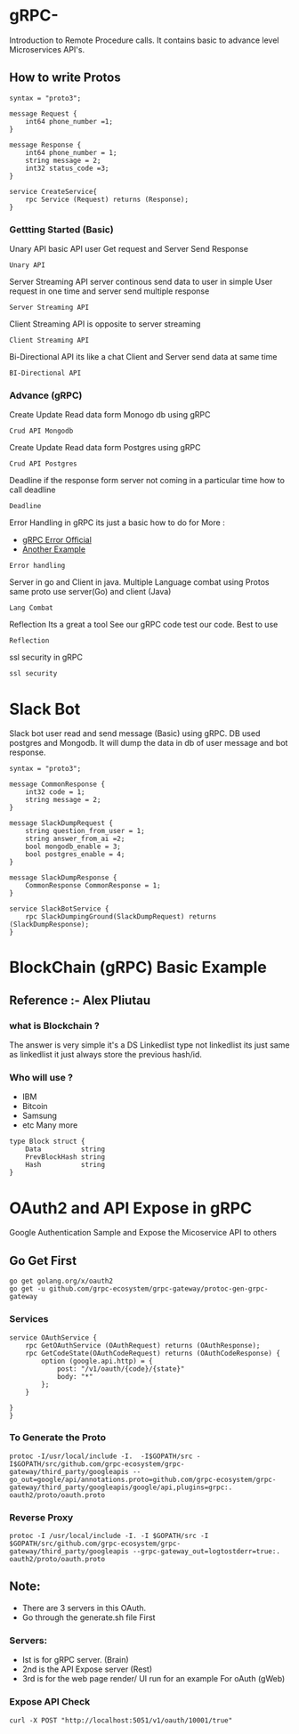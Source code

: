 # gRPC-
Introduction to Remote Procedure calls. It contains basic to advance level Microservices API's.

## How to write Protos
```
syntax = "proto3";

message Request {
    int64 phone_number =1;
}

message Response {
    int64 phone_number = 1;
    string message = 2;
    int32 status_code =3;
}

service CreateService{
    rpc Service (Request) returns (Response);
}
```


### Gettting Started (Basic)

Unary API basic API user Get request and Server Send Response
```
Unary API
```
Server Streaming API server continous send data to user in simple User request in one time and server send multiple response
```
Server Streaming API
```
Client Streaming API is opposite to server streaming
```
Client Streaming API
```
Bi-Directional API its like a chat Client and Server send data at same time
```
BI-Directional API
```

### Advance (gRPC)

Create Update Read data form Monogo db using gRPC
```
Crud API Mongodb
```
Create Update Read data form Postgres using gRPC
```
Crud API Postgres
```
Deadline if the response form server not coming in a particular time how to call deadline
```
Deadline
```
Error Handling in gRPC its just a basic how to do
for More :
* [gRPC Error Official](https://grpc.io/docs/guides/error.html)
* [Another Example](http://avi.im/grpc-errors/)

```
Error handling
```
Server in go and Client in java. Multiple Language combat using Protos same proto use server(Go) and client (Java)
```
Lang Combat
```

Reflection Its a great a tool See our gRPC code test our code. Best to use
```
Reflection
```
ssl security in gRPC
```
ssl security
```

# Slack Bot
Slack bot user read and send message (Basic) using gRPC. DB used postgres and Mongodb. It will dump the data in db of user message and bot response.

```
syntax = "proto3";

message CommonResponse {
    int32 code = 1;
    string message = 2;
}

message SlackDumpRequest {
    string question_from_user = 1;
    string answer_from_ai =2;
    bool mongodb_enable = 3;
    bool postgres_enable = 4;
}

message SlackDumpResponse {
    CommonResponse CommonResponse = 1;
}

service SlackBotService {
    rpc SlackDumpingGround(SlackDumpRequest) returns (SlackDumpResponse);
}
```

# BlockChain (gRPC) Basic Example
## Reference :- Alex Pliutau
### what is Blockchain ?
The answer is very simple it's a DS Linkedlist type not linkedlist its just same as linkedlist it just always store the previous hash/id. 
### Who will use ?
* IBM
* Bitcoin
* Samsung
* etc Many more

```
type Block struct {
	Data          string
	PrevBlockHash string
	Hash          string
}
```

# OAuth2 and API Expose in gRPC
Google Authentication Sample and Expose the Micoservice API to others

## Go Get First
```
go get golang.org/x/oauth2
go get -u github.com/grpc-ecosystem/grpc-gateway/protoc-gen-grpc-gateway
```


### Services 
```
service OAuthService {
    rpc GetOAuthService (OAuthRequest) returns (OAuthResponse);
    rpc GetCodeState(OAuthCodeRequest) returns (OAuthCodeResponse) {
		option (google.api.http) = {
            post: "/v1/oauth/{code}/{state}"
            body: "*"
		};
	}

}
}
```
### To Generate the Proto

```
protoc -I/usr/local/include -I.  -I$GOPATH/src -I$GOPATH/src/github.com/grpc-ecosystem/grpc-gateway/third_party/googleapis --go_out=google/api/annotations.proto=github.com/grpc-ecosystem/grpc-gateway/third_party/googleapis/google/api,plugins=grpc:. oauth2/proto/oauth.proto
```


### Reverse Proxy
```
protoc -I /usr/local/include -I. -I $GOPATH/src -I $GOPATH/src/github.com/grpc-ecosystem/grpc-gateway/third_party/googleapis --grpc-gateway_out=logtostderr=true:. oauth2/proto/oauth.proto

```

## Note: 
* There are 3 servers in this OAuth. 
* Go through the generate.sh file First


### Servers:
* Ist is for gRPC server. (Brain)
* 2nd is the API Expose server (Rest)
* 3rd is for the web page render/ UI run for an example For oAuth (gWeb)


### Expose API Check
```
curl -X POST "http://localhost:5051/v1/oauth/10001/true"
```







